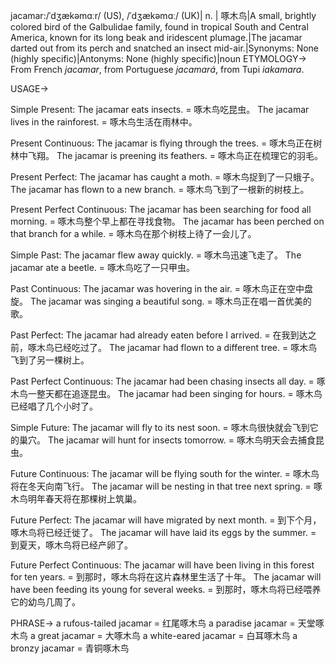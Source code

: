 jacamar:/ˈdʒækəmɑːr/ (US), /ˈdʒækəmɑː/ (UK)| n. | 啄木鸟|A small, brightly colored bird of the Galbulidae family, found in tropical South and Central America, known for its long beak and iridescent plumage.|The jacamar darted out from its perch and snatched an insect mid-air.|Synonyms: None (highly specific)|Antonyms: None (highly specific)|noun
ETYMOLOGY->
From French *jacamar*, from Portuguese *jacamará*, from Tupi *iakamara*.

USAGE->

Simple Present:
The jacamar eats insects. = 啄木鸟吃昆虫。
The jacamar lives in the rainforest. = 啄木鸟生活在雨林中。

Present Continuous:
The jacamar is flying through the trees. = 啄木鸟正在树林中飞翔。
The jacamar is preening its feathers. = 啄木鸟正在梳理它的羽毛。

Present Perfect:
The jacamar has caught a moth. = 啄木鸟捉到了一只蛾子。
The jacamar has flown to a new branch. = 啄木鸟飞到了一根新的树枝上。

Present Perfect Continuous:
The jacamar has been searching for food all morning. = 啄木鸟整个早上都在寻找食物。
The jacamar has been perched on that branch for a while. = 啄木鸟在那个树枝上待了一会儿了。

Simple Past:
The jacamar flew away quickly. = 啄木鸟迅速飞走了。
The jacamar ate a beetle. = 啄木鸟吃了一只甲虫。

Past Continuous:
The jacamar was hovering in the air. = 啄木鸟正在空中盘旋。
The jacamar was singing a beautiful song. = 啄木鸟正在唱一首优美的歌。

Past Perfect:
The jacamar had already eaten before I arrived. = 在我到达之前，啄木鸟已经吃过了。
The jacamar had flown to a different tree. = 啄木鸟飞到了另一棵树上。

Past Perfect Continuous:
The jacamar had been chasing insects all day. = 啄木鸟一整天都在追逐昆虫。
The jacamar had been singing for hours. = 啄木鸟已经唱了几个小时了。

Simple Future:
The jacamar will fly to its nest soon. = 啄木鸟很快就会飞到它的巢穴。
The jacamar will hunt for insects tomorrow. = 啄木鸟明天会去捕食昆虫。

Future Continuous:
The jacamar will be flying south for the winter. = 啄木鸟将在冬天向南飞行。
The jacamar will be nesting in that tree next spring. = 啄木鸟明年春天将在那棵树上筑巢。

Future Perfect:
The jacamar will have migrated by next month. = 到下个月，啄木鸟将已经迁徙了。
The jacamar will have laid its eggs by the summer. = 到夏天，啄木鸟将已经产卵了。

Future Perfect Continuous:
The jacamar will have been living in this forest for ten years. = 到那时，啄木鸟将在这片森林里生活了十年。
The jacamar will have been feeding its young for several weeks. = 到那时，啄木鸟将已经喂养它的幼鸟几周了。

PHRASE->
a rufous-tailed jacamar = 红尾啄木鸟
a paradise jacamar = 天堂啄木鸟
a great jacamar = 大啄木鸟
a white-eared jacamar = 白耳啄木鸟
a bronzy jacamar = 青铜啄木鸟


